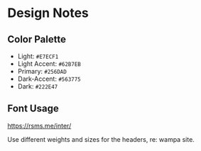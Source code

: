 # Design Notes

## Color Palette

* Light: `#E7ECF1`
* Light Accent: `#62B7EB`
* Primary: `#256DAD`
* Dark-Accent: `#563775`
* Dark: `#222E47`

## Font Usage
https://rsms.me/inter/

Use different weights and sizes for the headers, re: wampa site.